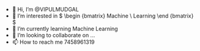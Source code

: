 - 👋 Hi, I’m @VIPULMUDGAL
- 👀 I’m interested in $ \begin {bmatrix} Machine \\ Learning \end {bmatrix} $
- 🌱 I’m currently learning Machine Learning
- 💞️ I’m looking to collaborate on ...
- 📫 How to reach me $7458961319$

<!---
VIPULMUDGAL/VIPULMUDGAL is a ✨ special ✨ repository because its `README.md` (this file) appears on your GitHub profile.
You can click the Preview link to take a look at your changes.
--->
